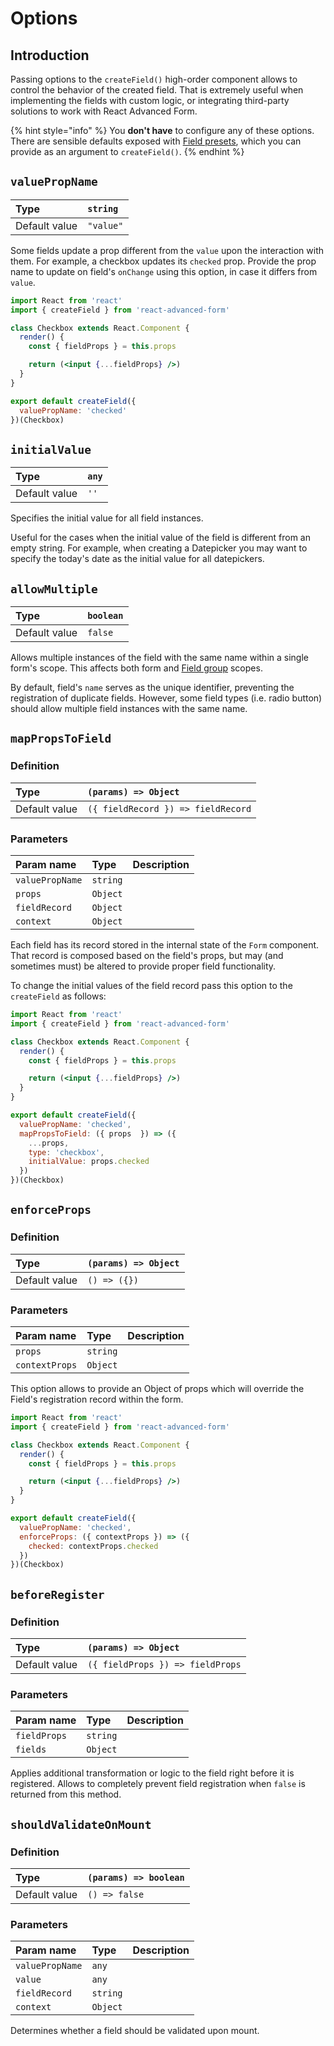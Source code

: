 # Options

## Introduction

Passing options to the `createField()` high-order component allows to control the behavior of the created field. That is extremely useful when implementing the fields with custom logic, or integrating third-party solutions to work with React Advanced Form.

{% hint style="info" %}
You **don't have** to configure any of these options. There are sensible defaults exposed with [Field presets](presets.md), which you can provide as an argument to `createField()`.
{% endhint %}

## `valuePropName`

| Type | `string` |
| :--- | :--- |
| Default value | `"value"` |

Some fields update a prop different from the `value` upon the interaction with them. For example, a checkbox updates its `checked` prop. Provide the prop name to update on field's `onChange` using this option, in case it differs from `value`.

```jsx
import React from 'react'
import { createField } from 'react-advanced-form'

class Checkbox extends React.Component {
  render() {
    const { fieldProps } = this.props

    return (<input {...fieldProps} />)
  }
}

export default createField({
  valuePropName: 'checked'
})(Checkbox)
```

## `initialValue`

| Type | `any` |
| :--- | :--- |
| Default value | `''` |

Specifies the initial value for all field instances.

Useful for the cases when the initial value of the field is different from an empty string. For example, when creating a Datepicker you may want to specify the today's date as the initial value for all datepickers.

## `allowMultiple`

| Type | `boolean` |
| :--- | :--- |
| Default value | `false` |

Allows multiple instances of the field with the same name within a single form's scope. This affects both form and [Field group](../../components/field.group.md) scopes.

By default, field's `name` serves as the unique identifier, preventing the registration of duplicate fields. However, some field types \(i.e. radio button\) should allow multiple field instances with the same name.

## `mapPropsToField`

### **Definition**

| Type | `(params) => Object` |
| :--- | :--- |
| Default value | `({ fieldRecord }) => fieldRecord` |

### **Parameters**

| Param name | Type | Description |
| :--- | :--- | :--- |
| `valuePropName` | `string` |  |
| `props` | `Object` |  |
| `fieldRecord` | `Object` |  |
| `context` | `Object` |  |

Each field has its record stored in the internal state of the `Form` component. That record is composed based on the field's props, but may \(and sometimes must\) be altered to provide proper field functionality.

To change the initial values of the field record pass this option to the `createField` as follows:

```jsx
import React from 'react'
import { createField } from 'react-advanced-form'

class Checkbox extends React.Component {
  render() {
    const { fieldProps } = this.props

    return (<input {...fieldProps} />)
  }
}

export default createField({
  valuePropName: 'checked',
  mapPropsToField: ({ props  }) => ({
    ...props,
    type: 'checkbox',
    initialValue: props.checked
  })
})(Checkbox)
```

## `enforceProps`

### **Definition**

| Type | `(params) => Object` |
| :--- | :--- |
| Default value | `() => ({})` |

### **Parameters**

| Param name | Type | Description |
| :--- | :--- | :--- |
| `props` | `string` |  |
| `contextProps` | `Object` |  |

This option allows to provide an Object of props which will override the Field's registration record within the form.

```jsx
import React from 'react'
import { createField } from 'react-advanced-form'

class Checkbox extends React.Component {
  render() {
    const { fieldProps } = this.props

    return (<input {...fieldProps} />)
  }
}

export default createField({
  valuePropName: 'checked',
  enforceProps: ({ contextProps }) => ({
    checked: contextProps.checked
  })
})(Checkbox)
```

## `beforeRegister`

### **Definition**

| Type | `(params) => Object` |
| :--- | :--- |
| Default value | `({ fieldProps }) => fieldProps` |

### **Parameters**

| Param name | Type | Description |
| :--- | :--- | :--- |
| `fieldProps` | `string` |  |
| `fields` | `Object` |  |

Applies additional transformation or logic to the field right before it is registered. Allows to completely prevent field registration when `false` is returned from this method.

## `shouldValidateOnMount`

### Definition

| Type | `(params) => boolean` |
| :--- | :--- |
| Default value | `() => false` |

### Parameters

| Param name | Type | Description |
| :--- | :--- | :--- |
| `valuePropName` | `any` |  |
| `value` | `any` |  |
| `fieldRecord` | `string` |  |
| `context` | `Object` |  |

Determines whether a field should be validated upon mount.

